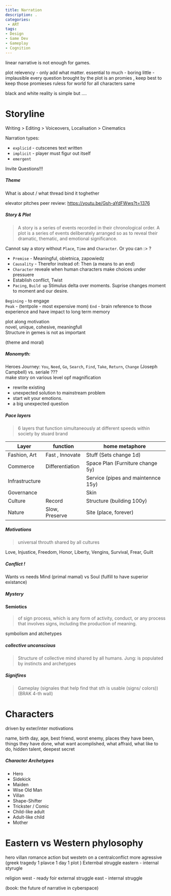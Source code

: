 ```yaml
---
title: Narration
description: .
categories:
 - ART
tags:
- Design
- Game Dev
- Gameplay
- Cognition
---
```




linear narrative is not enough for games.  

plot relevency - only add what matter. essential
to much - boring
little - implausible
every question brought by the plot is an promies , keep best to keep those promieses
ruless for world for all characters same


black and white reality is simple but ....

# Storyline

Writing > Editing > Voiceovers, Localisation > Cinematics


Narration types:  
- `explicid` - cutscenes text written
- `implicit` - player must figur out itself
- `emergent`

Invite Questions!!!

##### Theme
What is about / what thread bind it toghether

elevator pitches
peer review:  https://youtu.be/Gsh-aYdFWws?t=1376

##### Story  & Plot
>A story is a series of events recorded in their chronological order. A plot is a series of events deliberately arranged so as to reveal their dramatic, thematic, and emotional significance.

Cannot say a story without `Place`, `Time` and `Character`. Or you can :> ?

   - `Premise` -  Meaningful, obietnica, zapowiedz
   - `Causality` -  Therefor instead of: Then  (a means to an end)
   - `Character` reveale when human characters make choices under pressuere
   -  Establish conflict, Twist
   - `Pacing`, `Build up` Stimulus delta over moments. Suprise changes moment to moment and our desire.




`Begining` - to engage  
`Peak` -  (tentpole - most expensive mom)
`End` - brain reference to those experience and have impact to long term memory  


plot along motivation  
novel, unique, cohesive, meaningfull  
Structure in gemes is not as important  

(theme and moral)

  ##### Monomyth:
  Heroes Journey: `You`, `Need`, `Go`, `Search`, `Find`, `Take`, `Return`, `Change`  (Joseph Campbell)
  vs. seriale ???  
  make story on various level opf magnification   

  - rewrite existing
  - unexpected solution to mainstream problem
  - start wit your emotions.
  - a big unexpected question


##### Pace layers
 >6 layers that function simultaneously at different speeds within society by stuard brand   


 Layer | function | home metaphore |
 | - | - | - |
Fashion, Art | Fast , Innovate | Stuff (Sets change 1d)
Commerce | Differentiation | Space Plan (Furniture change 5y)
Infrastructure | | Service (pipes and maintennce 15y)
Governance | | Skin
Culture | Record | Structure (building 100y)
Nature | Slow, Preserve | Site (place, forever)


#####  Motivations
>universal throuth shared by all cultures



Love, Injustice, Freedom, Honor, Liberty, Vengins,  Survival, Frear, Guilt


##### Conflict !
Wants vs needs
Mind (primal mamal) vs Soul (fulfill to have superior existance)
##### Mystery
#### Semiotics
>of sign process, which is any form of activity, conduct, or any process that involves signs, including the production of meaning.

symbolism and atchetypes

#####  collective unconscious
> Structure of collective mind shared by all humans. Jung: is populated by instincts and archetypes



##### Signifires
> Gameplay (signales that help find that sth is usable (signs/ colors)) (BRAK 4-th wall)



# Characters
driven by exter/inter motivations

name, birth day, age, best friend, worst enemy, places they have been, things they have done,  what want acomplished, what affraid, what like to do, hidden talent, deepest secret
##### Character Archetypes
- Hero
- Sidekick
- Maiden
- Wise Old Man
- Villan
- Shape-Shifter
- Trickster / Comic
- Child-like adult
- Adult-like child
- Mother


# Eastern vs Western phylosophy

hero villan romance action but
westetn on a centralconflict more agressive (greek tragedy 1 plavce 1 day 1 plot ) Externbal struggle
eastern - internal styrugle

religion
west - ready foir external struggle
east - internal struggle


(book: the future of narrative in cyberspace)
